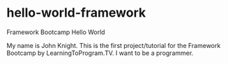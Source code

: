 # hello-world-framework
Framework Bootcamp Hello World

My name is John Knight. This is the first project/tutorial for the Framework Bootcamp by LearningToProgram.TV.
I want to be a programmer.
